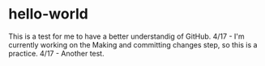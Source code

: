 # hello-world
This is a test for me to have a better understandig of GitHub. 
4/17 - I'm currently working on the Making and committing changes step, so this is a practice.
4/17 - Another test. 
